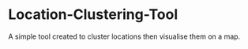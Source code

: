 # Location-Clustering-Tool
A simple tool created to cluster locations then visualise them on a map.
